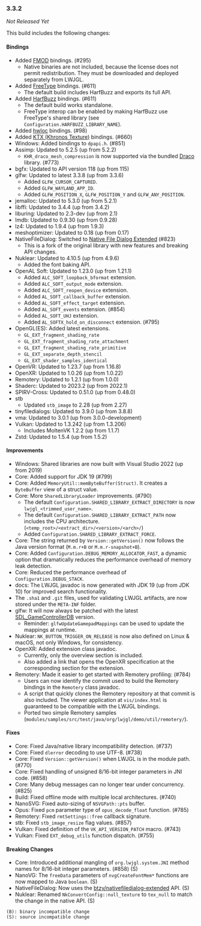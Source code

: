 ### 3.3.2

_Not Released Yet_

This build includes the following changes:

#### Bindings

- Added [FMOD](https://www.fmod.com) bindings. (#295)
  * Native binaries are not included, because the license does not permit redistribution. They must be downloaded and deployed separately from LWJGL.
- Added [FreeType](https://freetype.org/) bindings. (#611)
  * The default build includes HarfBuzz and exports its full API.
- Added [HarfBuzz](https://harfbuzz.github.io/) bindings. (#611)
  * The default build works standalone.
  * FreeType interop can be enabled by making HarfBuzz use FreeType's shared library (see `Configuration.HARFBUZZ_LIBRARY_NAME`).
- Added [hwloc](https://www.open-mpi.org/projects/hwloc/) bindings. (#98)
- Added [KTX (Khronos Texture)](https://www.khronos.org/ktx/) bindings. (#660)
- Windows: Added bindings to `dpapi.h`. (#851)
- Assimp: Updated to 5.2.5 (up from 5.2.2)
  * `KHR_draco_mesh_compression` is now supported via the bundled [Draco](https://github.com/google/draco) library. (#773)
- bgfx: Updated to API version 118 (up from 115)
- glfw: Updated to latest 3.3.8 (up from 3.3.6)
  * Added `GLFW_CURSOR_CAPTURED`.
  * Added `GLFW_WAYLAND_APP_ID`.
  * Added `GLFW_POSITION_X`, `GLFW_POSITION_Y` and `GLFW_ANY_POSITION`.
- jemalloc: Updated to 5.3.0 (up from 5.2.1)
- libffi: Updated to 3.4.4 (up from 3.4.2)
- liburing: Updated to 2.3-dev (up from 2.1)
- lmdb: Updated to 0.9.30 (up from 0.9.28)
- lz4: Updated to 1.9.4 (up from 1.9.3)
- meshoptimizer: Updated to 0.18 (up from 0.17)
- NativeFileDialog: Switched to [Native File Dialog Extended](https://github.com/btzy/nativefiledialog-extended) (#823)
  * This is a fork of the original library with new features and breaking API changes.
- Nuklear: Updated to 4.10.5 (up from 4.9.6)
  * Added the font baking API.
- OpenAL Soft: Updated to 1.23.0 (up from 1.21.1)
  * Added `ALC_SOFT_loopback_bformat` extension.
  * Added `ALC_SOFT_output_mode` extension.
  * Added `ALC_SOFT_reopen_device` extension.
  * Added `AL_SOFT_callback_buffer` extension.
  * Added `AL_SOFT_effect_target` extension.
  * Added `AL_SOFT_events` extension. (#854)
  * Added `AL_SOFT_UHJ` extension.
  * Added `AL_SOFTX_hold_on_disconnect` extension. (#795)
- OpenGL(ES): Added latest extensions.
  * `GL_EXT_fragment_shading_rate`
  * `GL_EXT_fragment_shading_rate_attachment`
  * `GL_EXT_fragment_shading_rate_primitive`
  * `GL_EXT_separate_depth_stencil`
  * `GL_EXT_shader_samples_identical`
- OpenVR: Updated to 1.23.7 (up from 1.16.8)
- OpenXR: Updated to 1.0.26 (up from 1.0.22)
- Remotery: Updated to 1.2.1 (up from 1.0.0)
- Shaderc: Updated to 2023.2 (up from 2022.1)
- SPIRV-Cross: Updated to 0.51.0 (up from 0.48.0)
- stb
  * Updated `stb_image` to 2.28 (up from 2.27)
- tinyfiledialogs: Updated to 3.9.0 (up from 3.8.8)
- vma: Updated to 3.0.1 (up from 3.0.0-development)
- Vulkan: Updated to 1.3.242 (up from 1.3.206)
  * Includes MoltenVK 1.2.2 (up from 1.1.7)
- Zstd: Updated to 1.5.4 (up from 1.5.2)

#### Improvements

- Windows: Shared libraries are now built with Visual Studio 2022 (up from 2019)
- Core: Added support for JDK 19 (#799)
- Core: Added `MemoryUtil::memByteBuffer(Struct)`. It creates a `ByteBuffer` view of a struct value.
- Core: More `SharedLibraryLoader` improvements. (#790)
  * The default `Configuration.SHARED_LIBRARY_EXTRACT_DIRECTORY` is now `lwjgl_<trimmed_user_name>`.
  * The default `Configuration.SHARED_LIBRARY_EXTRACT_PATH` now includes the CPU architecture. (`<temp_root>/<extract_dir>/<version>/<arch>/`)
  * Added `Configuration.SHARED_LIBRARY_EXTRACT_FORCE`.
- Core: The string returned by `Version::getVersion()` now follows the Java version format (`M.m.r+B` or `M.m.r-snapshot+B`).
- Core: Added `Configuration.DEBUG_MEMORY_ALLOCATOR_FAST`, a dynamic option that dramatically reduces the performance overhead of memory leak detection.
- Core: Reduced the performance overhead of `Configuration.DEBUG_STACK`.
- docs: The LWJGL javadoc is now generated with JDK 19 (up from JDK 10) for improved search functionality.
- The `.sha1` and `.git` files, used for validating LWJGL artifacts, are now stored under the `META-INF` folder.
- glfw: It will now always be patched with the latest [SDL_GameControllerDB](https://github.com/gabomdq/SDL_GameControllerDB) version.
  * Reminder: `glfwUpdateGamepadMappings` can be used to update the mappings at runtime.
- Nuklear: `NK_BUTTON_TRIGGER_ON_RELEASE` is now also defined on Linux & macOS, not only Windows, for consistency.
- OpenXR: Added extension class javadoc.
  * Currently, only the overview section is included.
  * Also added a link that opens the OpenXR specification at the corresponding section for the extension. 
- Remotery: Made it easier to get started with Remotery profiling: (#784)
  * Users can now identify the commit used to build the Remotery bindings in the `Remotery` class javadoc.
  * A script that quickly clones the Remotery repository at that commit is also included.
    The viewer application at `vis/index.html` is guaranteed to be compatible with the LWJGL bindings. 
  * Ported two simple Remotery samples (`modules/samples/src/test/java/org/lwjgl/demo/util/remotery/`).

#### Fixes

- Core: Fixed Java/native library incompatibility detection. (#737)
- Core: Fixed `dlerror` decoding to use UTF-8. (#738)
- Core: Fixed `Version::getVersion()` when LWJGL is in the module path. (#770)
- Core: Fixed handling of unsigned 8/16-bit integer parameters in JNI code. (#858)
- Core: Many debug messages can no longer tear under concurrency. (#825)
- Build: Fixed offline mode with multiple local architectures. (#740)
- NanoSVG: Fixed auto-sizing of `NSVGPath::pts` buffer.
- Opus: Fixed `pcm` parameter type of `opus_decode_float` function. (#785)
- Remotery: Fixed `rmtSettings::free` callback signature.
- stb: Fixed `stb_image_resize` flag values. (#857)
- Vulkan: Fixed definition of the `VK_API_VERSION_PATCH` macro. (#743)
- Vulkan: Fixed `EXT_debug_utils` function dispatch. (#755)

#### Breaking Changes

- Core: Introduced additional mangling of `org.lwjgl.system.JNI` method names for 8/16-bit integer parameters. (#858) (S)
- NanoVG: The `freeData` parameters of `nvgCreateFontMem*` functions are now mapped to Java `boolean`. (S)
- NativeFileDialog: Now uses the [btzy/nativefiledialog-extended](https://github.com/btzy/nativefiledialog-extended) API. (S)
- Nuklear: Renamed `NkConvertConfig::null_texture` to `tex_null` to match the change in the native API. (S)

```
(B): binary incompatible change
(S): source incompatible change
```
